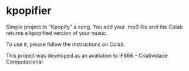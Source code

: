 # kpopifier

Simple project to "Kpopify" a song. You add your .mp3 file and the Colab returns a kpopified version of your music.

To use it, please follow the instructions on Colab.

This project was developed as an avaliation to IF866 - Criatividade Computacional
